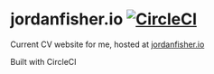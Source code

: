 # jordanfisher.io [![CircleCI](https://circleci.com/gh/thementalgoose/jsf-website.svg?style=svg&circle-token=5628de14c9cb2f409396694435920aa57e8bc136)](https://app.circleci.com/pipelines/github/thementalgoose/jsf-website)

Current CV website for me, hosted at [jordanfisher.io](https://jordanfisher.io)

Built with CircleCI
